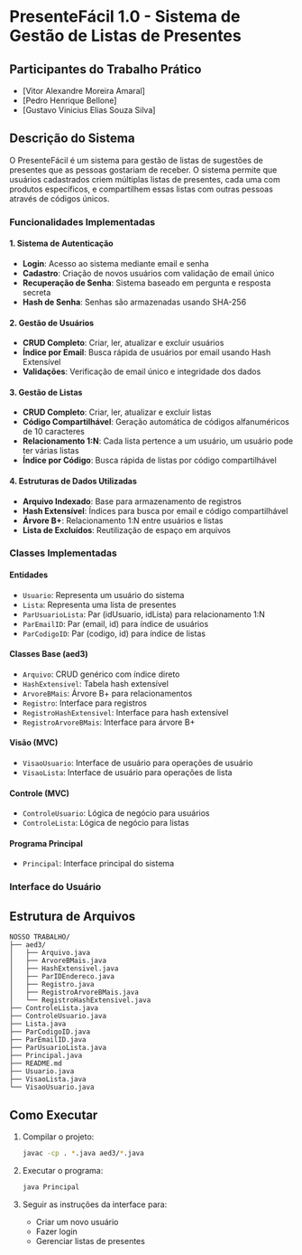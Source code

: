# PresenteFácil 1.0 - Sistema de Gestão de Listas de Presentes

## Participantes do Trabalho Prático
- [Vitor Alexandre Moreira Amaral]
- [Pedro Henrique Bellone]
- [Gustavo Vinicius Elias Souza Silva]
## Descrição do Sistema

O PresenteFácil é um sistema para gestão de listas de sugestões de presentes que as pessoas gostariam de receber. O sistema permite que usuários cadastrados criem múltiplas listas de presentes, cada uma com produtos específicos, e compartilhem essas listas com outras pessoas através de códigos únicos.

### Funcionalidades Implementadas

#### 1. Sistema de Autenticação
- **Login**: Acesso ao sistema mediante email e senha
- **Cadastro**: Criação de novos usuários com validação de email único
- **Recuperação de Senha**: Sistema baseado em pergunta e resposta secreta
- **Hash de Senha**: Senhas são armazenadas usando SHA-256

#### 2. Gestão de Usuários
- **CRUD Completo**: Criar, ler, atualizar e excluir usuários
- **Índice por Email**: Busca rápida de usuários por email usando Hash Extensível
- **Validações**: Verificação de email único e integridade dos dados

#### 3. Gestão de Listas
- **CRUD Completo**: Criar, ler, atualizar e excluir listas
- **Código Compartilhável**: Geração automática de códigos alfanuméricos de 10 caracteres
- **Relacionamento 1:N**: Cada lista pertence a um usuário, um usuário pode ter várias listas
- **Índice por Código**: Busca rápida de listas por código compartilhável

#### 4. Estruturas de Dados Utilizadas
- **Arquivo Indexado**: Base para armazenamento de registros
- **Hash Extensível**: Índices para busca por email e código compartilhável
- **Árvore B+**: Relacionamento 1:N entre usuários e listas
- **Lista de Excluídos**: Reutilização de espaço em arquivos

### Classes Implementadas

#### Entidades
- `Usuario`: Representa um usuário do sistema
- `Lista`: Representa uma lista de presentes
- `ParUsuarioLista`: Par (idUsuario, idLista) para relacionamento 1:N
- `ParEmailID`: Par (email, id) para índice de usuários
- `ParCodigoID`: Par (codigo, id) para índice de listas

#### Classes Base (aed3)
- `Arquivo`: CRUD genérico com índice direto
- `HashExtensivel`: Tabela hash extensível
- `ArvoreBMais`: Árvore B+ para relacionamentos
- `Registro`: Interface para registros
- `RegistroHashExtensivel`: Interface para hash extensível
- `RegistroArvoreBMais`: Interface para árvore B+

#### Visão (MVC)
- `VisaoUsuario`: Interface de usuário para operações de usuário
- `VisaoLista`: Interface de usuário para operações de lista

#### Controle (MVC)
- `ControleUsuario`: Lógica de negócio para usuários
- `ControleLista`: Lógica de negócio para listas

#### Programa Principal
- `Principal`: Interface principal do sistema

### Interface do Usuário

## Estrutura de Arquivos

```
NOSSO TRABALHO/
├── aed3/
│   ├── Arquivo.java
│   ├── ArvoreBMais.java
│   ├── HashExtensivel.java
│   ├── ParIDEndereco.java
│   ├── Registro.java
│   ├── RegistroArvoreBMais.java
│   └── RegistroHashExtensivel.java
├── ControleLista.java
├── ControleUsuario.java
├── Lista.java
├── ParCodigoID.java
├── ParEmailID.java
├── ParUsuarioLista.java
├── Principal.java
├── README.md
├── Usuario.java
├── VisaoLista.java
└── VisaoUsuario.java
```

## Como Executar

1. Compilar o projeto:
   ```bash
   javac -cp . *.java aed3/*.java
   ```

2. Executar o programa:
   ```bash
   java Principal
   ```

3. Seguir as instruções da interface para:
   - Criar um novo usuário
   - Fazer login
   - Gerenciar listas de presentes


